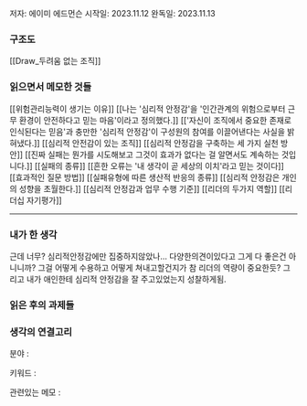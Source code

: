저자: 에이미 에드먼슨
시작일: 2023.11.12
완독일: 2023.11.13

### 구조도
[[Draw_두려움 없는 조직]]

### 읽으면서 메모한 것들
[[위험관리능력이 생기는 이유]]
[[나는 '심리적 안정감'을 '인간관계의 위험으로부터 근무 환경이 안전하다고 믿는 마음'이라고 정의했다.]]
[['자신이 조직에서 중요한 존재로 인식된다는 믿음'과 충만한 '심리적 안정감'이 구성원의 참여를 이끌어낸다는 사실을 밝혀냈다.]]
[[심리적 안전감이 있는 조직]]
[[심리적 안정감을 구축하는 세 가지 실천 방안]]
[[진짜 실패는 뭔가를 시도해보고 그것이 효과가 없다는 걸 알면서도 계속하는 것입니다.]]
[[실패의 종류]]
[[흔한 오류는 '내 생각이 곧 세상의 이치'라고 믿는 것이다]]
[[효과적인 질문 방법]]
[[실패유형에 따른 생산적 반응의 종류]]
[[심리적 안정감은 개인의 성향을 초월한다.]]
[[심리적 안정감과 업무 수행 기준]]
[[리더의 두가지 역할]]
[[리더십 자기평가]]

---
### 내가 한 생각
근데 너무? 심리적안정감에만 집중하지않았나... 다양한의견이있다고 그게 다 좋은건 아니니까? 그걸 어떻게 수용하고 어떻게 쳐내고할건지가 참 리더의 역량이 중요한듯?
그리고 내가 애인한테 심리적 안정감을 잘 주고있었는지 성찰하게됨.

### 읽은 후의 과제들

### 생각의 연결고리
분야 : 

키워드 : 


관련있는 메모 : 